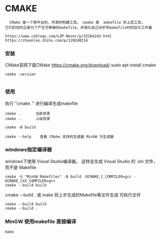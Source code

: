 # CMAKE
      CMake 是一个跨平台的、开源的构建工具。 cmake 是  makefile 的上层工具，
    它们的目的正是为了产生可移植的makefile，并简化自己动手写makefile时的巨大工作量

    https://www.cnblogs.com/LXP-Never/p/15264243.html
    https://zhuanlan.zhihu.com/p/120240214
### 安装

CMake官网下载CMake
https://cmake.org/download/
sudo apt install cmake

```
cmake -version
 
```

### 使用

执行 "cmake ." 进行编译生成makefile
```
cmake .       当前目录
cmake ..      上级目录

cmake -B build      

cmake --help    查看 CMake 支持的生成器 MinGW 为生成器 
```

### windows指定编译器
windows下使用 Visual Studio编译器。 这样会生成 Visual Studio 的 .sln 文件，而不是 Makefile

```
cmake -G "MinGW Makefiles" -B build -DCMAKE_C_COMPILER=gcc -DCMAKE_CXX_COMPILER=g++
cmake --build build
 ```

cmake --build .   或  make 将上步生成的Makefile等文件生成 可执行文件

```
cmake --build build
cmake --build .
```

### MinGW  使用makefile 直接编译

```
make
```